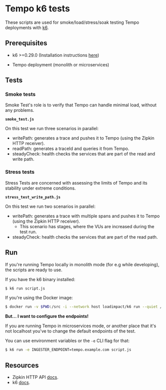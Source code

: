 # Tempo k6 tests

These scripts are used for smoke/load/stress/soak testing Tempo deployments with [k6](https://github.com/loadimpact/k6).

## Prerequisites

- k6 >=0.29.0 (Installation instructions [here](https://github.com/loadimpact/k6#install))

- Tempo deployment (monolith or microservices)


## Tests

### Smoke tests

Smoke Test's role is to verify that Tempo can handle minimal load, without any problems.

**`smoke_test.js`**

On this test we run three scenarios in parallel:
- writePath: generates a trace and pushes it to Tempo (using the Zipkin HTTP receiver).
- readPath: generates a traceId and queries it from Tempo.
- steadyCheck: health checks the services that are part of the read and write path.


### Stress tests

Stress Tests are concerned with assessing the limits of Tempo and its stability under extreme conditions.

**`stress_test_write_path.js`**

On this test we run two scenarios in parallel:
- writePath: generates a trace with multiple spans and pushes it to Tempo (using the Zipkin HTTP receiver).
  - This scenario has stages, where the VUs are increased during the test run. 
- steadyCheck: health checks the services that are part of the read path.

## Run

If you're running Tempo locally in monolith mode (for e.g while developing), the scripts are ready to use.

If you have the k6 binary installed:
```bash
$ k6 run script.js
```

If you're using the Docker image:
```bash
$ docker run -v $PWD:/src -i --network host loadimpact/k6 run --quiet /src/script.js
```

**But... I want to configure the endpoints!**

If you are running Tempo in microservices mode, or another place that it's not localhost you've to change the default endpoints of the test.

You can use environment variables or the `-e` CLI flag for that:
```bash
$ k6 run -e INGESTER_ENDPOINT=tempo.example.com script.js
```

## Resources

- Zipkin HTTP API [docs](https://zipkin.io/zipkin-api/#/default/get_trace__traceId_).
- k6 [docs](https://k6.io/docs/).